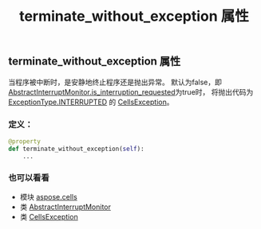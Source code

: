 ﻿---
title: terminate_without_exception 属性
second_title: Aspose.Cells for Python via .NET API 参考文献
description:
type: docs
weight: 40
url: /zh/python-net/aspose.cells/abstractinterruptmonitor/terminate_without_exception/
is_root: false
---
## terminate_without_exception 属性

当程序被中断时，是安静地终止程序还是抛出异常。
默认为false，即[AbstractInterruptMonitor.is_interruption_requested](/cells/zh/python-net/aspose.cells/abstractinterruptmonitor#is_interruption_requested)为true时，
将抛出代码为 [ExceptionType.INTERRUPTED](/cells/zh/python-net/aspose.cells/exceptiontype#INTERRUPTED) 的 [CellsException](/cells/zh/python-net/aspose.cells/cellsexception)。
### 定义：
```python
@property
def terminate_without_exception(self):
    ...
```

### 也可以看看
* 模块 [aspose.cells](../../)
* 类 [AbstractInterruptMonitor](/cells/zh/python-net/aspose.cells/abstractinterruptmonitor)
* 类 [CellsException](/cells/zh/python-net/aspose.cells/cellsexception)
